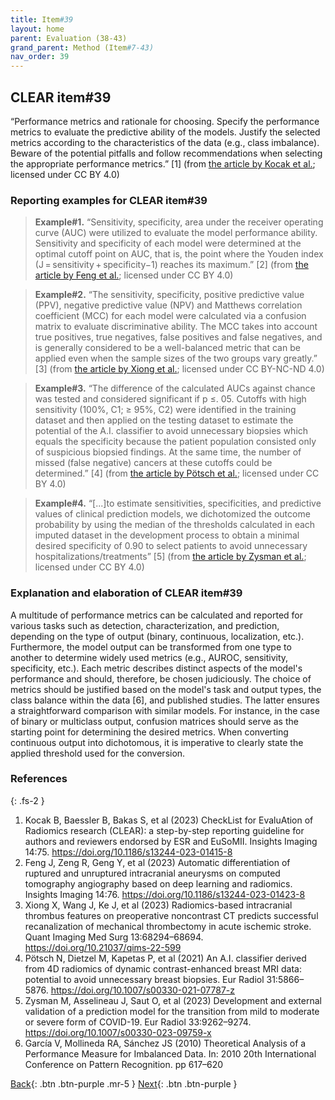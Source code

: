 ```yaml
---
title: Item#39
layout: home
parent: Evaluation (38-43)
grand_parent: Method (Item#7-43)
nav_order: 39
---
```


## CLEAR item#39


“Performance metrics and rationale for choosing. Specify the performance metrics to evaluate the predictive ability of the models. Justify the selected metrics according to the characteristics of the data (e.g., class imbalance). Beware of the potential pitfalls and follow recommendations when selecting the appropriate performance metrics.” [1] (from [the article by Kocak et al.](https://insightsimaging.springeropen.com/articles/10.1186/s13244-023-01415-8); licensed under CC BY 4.0)


### Reporting examples for CLEAR item#39

> **Example#1.** “Sensitivity, specificity, area under the receiver operating curve (AUC) were utilized to evaluate the model performance ability. Sensitivity and specificity of each model were determined at the optimal cutoff point on AUC, that is, the point where the Youden index (J = sensitivity + specificity−1) reaches its maximum.” [2] (from [the article by Feng et al.](https://doi.org/10.1186/s13244-023-01423-8); licensed under CC BY 4.0)

> **Example#2.** “The sensitivity, specificity, positive predictive value (PPV), negative predictive value (NPV) and Matthews correlation coefficient (MCC) for each model were calculated via a confusion matrix to evaluate discriminative ability. The MCC takes into account true positives, true negatives, false positives and false negatives, and is generally considered to be a well-balanced metric that can be applied even when the sample sizes of the two groups vary greatly.” [3] (from [the article by Xiong et al.](https://doi.org/10.21037/qims-22-599); licensed under CC BY-NC-ND 4.0)

> **Example#3.** “The difference of the calculated AUCs against chance was tested and considered significant if p ≤. 05. Cutoffs with high sensitivity (100%, C1; ≥ 95%, C2) were identified in the training dataset and then applied on the testing dataset to estimate the potential of the A.I. classifier to avoid unnecessary biopsies which equals the specificity because the patient population consisted only of suspicious biopsied findings. At the same time, the number of missed (false negative) cancers at these cutoffs could be determined.” [4] (from [the article by Pötsch et al.](https://doi.org/10.1007/s00330-021-07787-z); licensed under CC BY 4.0)

> **Example#4.** “[...]to estimate sensitivities, specificities, and predictive values of clinical prediction models, we dichotomized the outcome probability by using the median of the thresholds calculated in each imputed dataset in the development process to obtain a minimal desired specificity of 0.90 to select patients to avoid unnecessary hospitalizations/treatments” [5] (from [the article by Zysman et al.](https://doi.org/10.1007/s00330-023-09759-x); licensed under CC BY 4.0)



### Explanation and elaboration of CLEAR item#39

A multitude of performance metrics can be calculated and reported for various tasks such as detection, characterization, and prediction, depending on the type of output (binary, continuous, localization, etc.). Furthermore, the model output can be transformed from one type to another to determine widely used metrics (e.g., AUROC, sensitivity, specificity, etc.). Each metric describes distinct aspects of the model's performance and should, therefore, be chosen judiciously.  The choice of metrics should be  justified based on the model's task and output types, the class balance within the data [6], and published studies. The latter ensures a straightforward comparison with similar models. For instance, in the case of binary or multiclass output, confusion matrices should serve as the starting point for determining the desired metrics. When converting continuous output into dichotomous, it is imperative to clearly state the applied threshold used for the conversion.

### References

{: .fs-2 }

1. 	Kocak B, Baessler B, Bakas S, et al (2023) CheckList for EvaluAtion of Radiomics research (CLEAR): a step-by-step reporting guideline for authors and reviewers endorsed by ESR and EuSoMII. Insights Imaging 14:75. https://doi.org/10.1186/s13244-023-01415-8
2. 	Feng J, Zeng R, Geng Y, et al (2023) Automatic differentiation of ruptured and unruptured intracranial aneurysms on computed tomography angiography based on deep learning and radiomics. Insights Imaging 14:76. https://doi.org/10.1186/s13244-023-01423-8
3. 	Xiong X, Wang J, Ke J, et al (2023) Radiomics-based intracranial thrombus features on preoperative noncontrast CT predicts successful recanalization of mechanical thrombectomy in acute ischemic stroke. Quant Imaging Med Surg 13:68294–68694. https://doi.org/10.21037/qims-22-599
4. 	Pötsch N, Dietzel M, Kapetas P, et al (2021) An A.I. classifier derived from 4D radiomics of dynamic contrast-enhanced breast MRI data: potential to avoid unnecessary breast biopsies. Eur Radiol 31:5866–5876. https://doi.org/10.1007/s00330-021-07787-z
5. 	Zysman M, Asselineau J, Saut O, et al (2023) Development and external validation of a prediction model for the transition from mild to moderate or severe form of COVID-19. Eur Radiol 33:9262–9274. https://doi.org/10.1007/s00330-023-09759-x
6. 	García V, Mollineda RA, Sánchez JS (2010) Theoretical Analysis of a Performance Measure for Imbalanced Data. In: 2010 20th International Conference on Pattern Recognition. pp 617–620


[Back](https://radiomic.github.io/CLEAR-E3/docs/Method%20(Item%207-43)/Evaluation%20(38-43)/Item38.html){: .btn .btn-purple .mr-5 }
[Next](https://radiomic.github.io/CLEAR-E3/docs/Method%20(Item%207-43)/Evaluation%20(38-43)/Item40.html){: .btn .btn-purple   }
